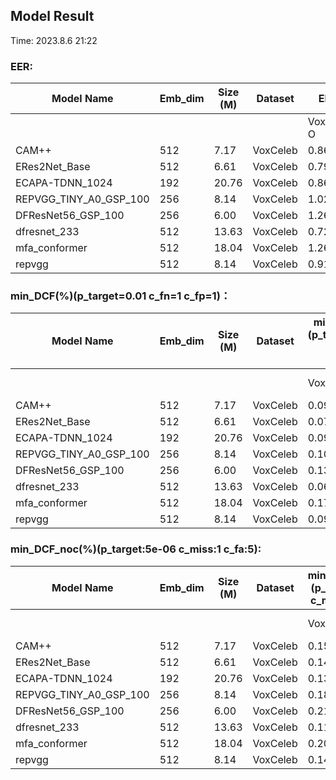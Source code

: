 ## Model Result

Time: 2023.8.6 21:22

### EER:
| Model Name             | Emb_dim | Size (M) | Dataset  | EER(%)      |             |             |        |          |                  |                    |                   |        |        |           |
| ---------------------- | ------- | -------- | -------- | ----------- | ----------- | ----------- | ------ | -------- | ---------------- | ------------------ | ----------------- | ------ | ------ |---------- |
|                        |         |          |          | VoxCeleb1-O | VoxCeleb1-E | VoxCeleb1-H | CTI-10 | CNCeleb1 | 3Dspeaker-device | 3Dspeaker-distance | 3Dspeaker-dialect | male   | female | cti2-6000 |
| CAM++                  | 512     | 7.17     | VoxCeleb | 0.8669      | 1.1032      | 2.1703      | 4.1467 | 16.1814  | 25.0767          | 25.7347            | 23.7733           | 6.4626 | 10.333 |  10.4667  |
| ERes2Net_Base          | 512     | 6.61     | VoxCeleb | 0.7978      | 0.9692      | 1.7872      | 2.3067 | 12.1487  | 18.9467          | 17.802             | 18.6267           | 4.0816 | 8.2143 |  7.7333   |
| ECAPA-TDNN_1024        | 192     | 20.76    | VoxCeleb | 0.8616      | 0.961       | 1.8545      | 3.0133 | 14.482   | 20.5             | 20.4904            | 19.5167           | 5.3943 | 9.667  |  8.9000   |
| REPVGG_TINY_A0_GSP_100 | 256     | 8.14     | VoxCeleb | 1.0261      | 1.2217      | 2.1362      | 3.2367 | 11.5517  | 17.972           | 16.2927            | 18.41             | 3.4014 | 7.8163 |    \      |
| DFResNet56_GSP_100     | 256     | 6.00     | VoxCeleb | 1.26        | 1.1939      | 2.1311      | 2.8167 | 12.1769  | 18.846           | 17.1879            | 19.23             | 3.0559 | 8      |    \      |
| dfresnet_233           | 512     | 13.63    | VoxCeleb | 0.7233      | 0.8144      | 1.5406      | 4.0267 | 11.9459  | 17.510           | 15.9940            | 17.1027           | 3.4014 | 8.301  |  7.2000   |
| mfa_conformer          | 512     | 18.04    | VoxCeleb | 1.2600      | 1.3462      | 2.4803      | 3.8533 | 12.1769  | 20.5340          | 19.7527            | 20.9400           | 4.0816 | 10.333 |    \      |
| repvgg                 | 512     | 8.14     | VoxCeleb | 0.9198      | 0.9530      | 1.7374      | 3.5000 | 11.3809  | 17.6400          | 16.0911            | 17.7267           | 3.4014 | 8      |  7.4000   |

### min_DCF(%)(p_target=0.01 c_fn=1 c_fp=1)：
| Model Name             | Emb_dim | Size (M) | Dataset  | min_DCF(%)(p_target=0.01 c_fn=1 c_fp=1) |             |             |        |          |                  |                    |                   |        |        |           |
| ---------------------- | ------- | -------- | -------- | --------------------------------------- | ----------- | ----------- | ------ | -------- | ---------------- | ------------------ | ----------------- | ------ | ------ |---------- |
|                        |         |          |          | VoxCeleb1-O                             | VoxCeleb1-E | VoxCeleb1-H | CTI-10 | CNCeleb1 | 3Dspeaker-device | 3Dspeaker-distance | 3Dspeaker-dialect | male   | female | cti2-6000 |
| CAM++                  | 512     | 7.17     | VoxCeleb | 0.0954                                  | 0.1243      | 0.2072      | 0.268  | 0.6621   | 0.9957           | 0.9962             | 0.9999            | 0.4284 | 0.5479 |   0.5133  |
| ERes2Net_Base          | 512     | 6.61     | VoxCeleb | 0.0797                                  | 0.1042      | 0.1745      | 0.1536 | 0.5352   | 0.9603           | 0.9579             | 0.9648            | 0.314  | 0.3587 |   0.3297  |
| ECAPA-TDNN_1024        | 192     | 20.76    | VoxCeleb | 0.0993                                  | 0.1112      | 0.1759      | 0.1859 | 0.579    | 0.9795           | 0.974              | 0.9789            | 0.3455 | 0.4906 |   0.4107  |
| REPVGG_TINY_A0_GSP_100 | 256     | 8.14     | VoxCeleb | 0.1092                                  | 0.1359      | 0.1926      | 0.2035 | 0.5468   | 0.9825           | 0.9685             | 0.9873            | 0.3059 | 0.3985 |     \     |
| DFResNet56_GSP_100     | 256     | 6.00     | VoxCeleb | 0.1381                                  | 0.1367      | 0.2026      | 0.1693 | 0.5239   | 0.9781           | 0.972              | 0.9836            | 0.2845 | 0.3452 |     \     |
| dfresnet_233           | 512     | 13.63    | VoxCeleb | 0.0679                                  | 0.0932      | 0.1505      | 0.3795 | 0.4890   | 0.9309           | 0.9308             | 0.9367            | 0.3451 | 0.3337 |   0.3117  |
| mfa_conformer          | 512     | 18.04    | VoxCeleb | 0.1745                                  | 0.1542      | 0.2307      | 0.2968 | 0.5239   | 0.9802           | 0.9836             | 0.9936            | 0.3659 | 0.4972 |     \     |
| repvgg                 | 512     | 8.14     | VoxCeleb | 0.0955                                  | 0.1099      | 0.1713      | 0.2825 | 0.4937   | 0.9582           | 0.9378             | 0.9763            | 0.2722 | 0.3836 |   0.3672  |


### min_DCF_noc(%)(p_target:5e-06 c_miss:1 c_fa:5):
| Model Name             | Emb_dim | Size (M) | Dataset  | min_DCF_noc(%)(p_target:5e-06 c_miss:1 c_fa:5) |             |             |        |          |                  |                    |                   |        |        |           |
| ---------------------- | ------- | -------- | -------- | ---------------------------------------------- | ----------- | ----------- | ------ | -------- | ---------------- | ------------------ | ----------------- | ------ | ------ |---------- |
|                        |         |          |          | VoxCeleb1-O                                    | VoxCeleb1-E | VoxCeleb1-H | CTI-10 | CNCeleb1 | 3Dspeaker-device | 3Dspeaker-distance | 3Dspeaker-dialect | male   | female | cti2-6000 |
| CAM++                  | 512     | 7.17     | VoxCeleb | 0.1509                                         | 0.3335      | 0.7025      | 0.3977 | 0.9699   | 0.9957           | 0.997              | 0.9999            | 0.9864 | 0.6433 |  0.5400   |
| ERes2Net_Base          | 512     | 6.61     | VoxCeleb | 0.1413                                         | 0.3202      | 0.7053      | 0.2209 | 0.7806   | 0.9973           | 0.9966             | 0.9881            | 0.8878 | 0.5933 |  0.3747   |
| ECAPA-TDNN_1024        | 192     | 20.76    | VoxCeleb | 0.1366                                         | 0.3118      | 0.7162      | 0.2278 | 0.8576   | 0.9998           | 0.9974             | 0.998             | 0.8878 | 0.66   |  0.4107   |
| REPVGG_TINY_A0_GSP_100 | 256     | 8.14     | VoxCeleb | 0.1811                                         | 0.3335      | 0.5854      | 0.3248 | 0.791    | 0.9985           | 0.9954             | 0.9955            | 0.8095 | 0.4300 |     \     |
| DFResNet56_GSP_100     | 256     | 6.00     | VoxCeleb | 0.2141                                         | 0.298       | 0.5681      | 0.2744 | 0.7515   | 0.9941           | 0.9988             | 0.9989            | 0.8027 | 0.38   |     \     |
| dfresnet_233           | 512     | 13.63    | VoxCeleb | 0.1174                                         | 0.2749      | 0.6834      | 0.5607 | 0.7801   | 0.9952           | 0.9971             | 0.9895            | 0.7041 | 0.4633 |  0.3117   |
| mfa_conformer          | 512     | 18.04    | VoxCeleb | 0.2089                                         | 0.3706      | 0.6876      | 0.3571 | 0.7515   | 0.9956           | 0.9954             | 1.0000            | 0.8401 | 0.6500 |     \     |
| repvgg                 | 512     | 8.14     | VoxCeleb | 0.1412                                         | 0.2706      | 0.5788      | 0.3232 | 0.7262   | 0.9920           | 0.9933             | 0.9951            | 0.8027 | 0.4267 |  0.3670   |